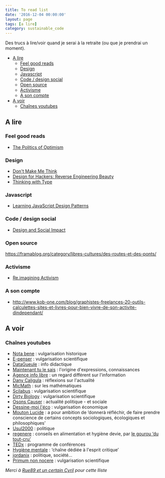```yaml
---
title: To read list
date: '2016-12-04 00:00:00'
layout: page
tags: [a lire]
category: sustainable_code
---
```


Des trucs à lire/voir quand je serai à la retraite (ou que je prendrai un moment).

<!--more-->

<!-- TOC depthFrom:2 depthTo:6 withLinks:1 updateOnSave:1 orderedList:0 -->

- [A lire](#a-lire)
	- [Feel good reads](#feel-good-reads)
	- [Design](#design)
	- [Javascript](#javascript)
	- [Code / design social](#code-design-social)
	- [Open source](#open-source)
	- [Activisme](#activisme)
	- [A son compte](#a-son-compte)
- [A voir](#a-voir)
	- [Chaînes youtubes](#chanes-youtubes)

<!-- /TOC -->

## A lire

### Feel good reads

- [The Politics of Optimism](https://medium.com/@AlexSteffen/the-politics-of-optimism-37a5006e8ba8#.lz1kqvxxb)


### Design
- [Don't Make Me Think](https://www.amazon.com/Dont-Make-Think-Revisited-Usability/dp/0321965515/ref=pd_sim_b_2?ie=UTF8&refRID=18V1XW44Y0XF9Z0HC7WN)
- [Design for Hackers: Reverse Engineering Beauty](https://www.amazon.com/Design-Hackers-Reverse-Engineering-Beauty/dp/1119998956/)
- [Thinking with Type](https://www.amazon.com/Thinking-Type-2nd-revised-expanded/dp/1568989695)

### Javascript

- [Learning JavaScript Design Patterns](https://addyosmani.com/resources/essentialjsdesignpatterns/book/)

### Code / design social

- [Design and Social Impact](https://www.arts.gov/sites/default/files/Design-and-Social-Impact.pdf)

### Open source
https://framablog.org/category/libres-cultures/des-routes-et-des-ponts/

### Activisme

- [Re.imagining Activism](http://www.smart-csos.org/images/Documents/reimagining_activism_guide.pdf)

### A son compte

- http://www.kob-one.com/blog/graphistes-freelances-20-outils-calculettes-sites-et-livres-pour-bien-vivre-de-son-activite-dindependant/


## A voir

### Chaînes youtubes

- [Nota bene](https://www.youtube.com/user/notabenemovies) : vulgarisation historique
- [E-penser](https://www.youtube.com/user/epenser1) : vulgarisation scientifique
- [DataGueule](https://www.youtube.com/user/datagueule) : info didactique
- [Maintenant tu le sais](https://www.youtube.com/channel/UCVL_6o--Z1CVSTROLMdLfNA) :  l'origine d'expressions, connaissances
- [Agence info libre](https://www.youtube.com/user/infosdontonparlepeu) : un regard différent sur l'information
- [Dany Caligula](https://www.youtube.com/user/DanyCaligula) : réflexions sur l'actualité
- [MicMath](https://www.youtube.com/user/Micmaths) : sur les mathématiques
- [Scilabus](https://www.youtube.com/user/Micmaths) : vulgarisation scientifique
- [Dirty Biology](https://www.youtube.com/user/dirtybiology)
 : vulgarisation scientifique
- [Osons Causer](https://www.youtube.com/channel/UCVeMw72tepFl1Zt5fvf9QKQ) : actualité politique - et sociale
- [Dessine-moi l'éco](https://www.youtube.com/user/dessinemoileco) : vulgarisation économique
- [Mouton Lucide](https://www.youtube.com/channel/UC2kIberIFY054MWlDWNebxA) : a pour ambition de ‘donnerà réfléchir, de faire prendre conscience de certains concepts sociologiques, écologiques et philosophiques’
- [Usul2000](https://www.youtube.com/user/MrUsul2000) : politique
- [regenere](https://www.youtube.com/user/thierry66pasteque) : conseils en alimentation et hygiène devie, par
[le gourou ‘du tout-cru’](http://rue89.nouvelobs.com/2014/11/26/thierry-casasnovas-gourou-tout-cru-attend-tranquille-youtube-256224)
- [TEDx](https://www.youtube.com/user/TEDxTalks) : programme de conférences
- [Hygiène mentale](https://www.youtube.com/user/fauxsceptique) : ‘chaîne dédiée à l'esprit critique’
- [jordanix](https://www.youtube.com/channel/UCuVx9duCZYExp4Z4PNhzPXw) : politique, société...
- [Primum non nocere](https://www.youtube.com/user/scilabus) : vulgarisation scientifique

*Merci à [Rue89 et un certain Cyril](http://rue89.nouvelobs.com/2016/12/01/famille-ils-regardent-plus-jt-ils-regardent-youtube-265768?utm_campaign=Echobox&utm_medium=Social&utm_source=Facebook#link_time=1480609991) pour cette lliste*
